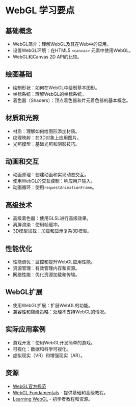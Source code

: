 # WebGL 学习要点

## 基础概念
- WebGL简介：理解WebGL及其在Web中的应用。
- 设置WebGL环境：在HTML5 `<canvas>` 元素中使用WebGL。
- WebGL和Canvas 2D API的比较。

## 绘图基础
- 绘制形状：如何在WebGL中绘制基本图形。
- 坐标系统：理解WebGL的坐标系统。
- 着色器（Shaders）：顶点着色器和片元着色器的基本概念。

## 材质和光照
- 材质：理解如何给图形添加材质。
- 纹理映射：在3D对象上应用图片。
- 光照模型：基础光照和阴影技巧。

## 动画和交互
- 动画原理：创建动画和实现动态交互。
- 使用WebGL的交互控制：响应用户输入。
- 动画循环：使用`requestAnimationFrame`。

## 高级技术
- 高级着色器：使用GLSL进行高级效果。
- 离屏渲染：使用帧缓冲。
- 3D模型加载：加载和显示复杂3D模型。

## 性能优化
- 性能调优：监控和提升WebGL应用性能。
- 资源管理：有效管理内存和资源。
- 网络性能：优化资源加载和传输。

## WebGL扩展
- 使用WebGL扩展：扩展WebGL的功能。
- 兼容性和降级策略：处理不支持WebGL的情况。

## 实际应用案例
- 游戏开发：使用WebGL开发简单的游戏。
- 可视化：数据和科学可视化。
- 虚拟现实（VR）和增强现实（AR）。

## 资源
- [WebGL官方规范](https://www.khronos.org/webgl/)
- [WebGL Fundamentals](https://webglfundamentals.org/) - 提供基础和高级教程。
- [Learning WebGL](http://learningwebgl.com/) - 初学者教程和资源。
